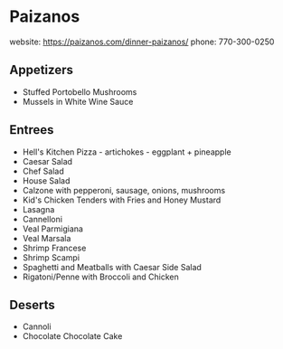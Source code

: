 # Paizanos

website: https://paizanos.com/dinner-paizanos/
phone: 770-300-0250

## Appetizers

* Stuffed Portobello Mushrooms
* Mussels in White Wine Sauce

## Entrees

* Hell's Kitchen Pizza - artichokes - eggplant + pineapple
* Caesar Salad
* Chef Salad
* House Salad
* Calzone with pepperoni, sausage, onions, mushrooms
* Kid's Chicken Tenders with Fries and Honey Mustard
* Lasagna
* Cannelloni
* Veal Parmigiana
* Veal Marsala
* Shrimp Francese
* Shrimp Scampi
* Spaghetti and Meatballs with Caesar Side Salad
* Rigatoni/Penne with Broccoli and Chicken

## Deserts

* Cannoli
* Chocolate Chocolate Cake
